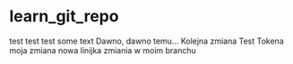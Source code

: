 # learn_git_repo
test test test
some text
Dawno, dawno temu...
Kolejna zmiana 
Test Tokena
moja zmiana
nowa linijka
zmiania w moim branchu 